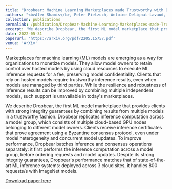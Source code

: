```yaml
---
title: "Dropbear: Machine Learning Marketplaces made Trustworthy with Byzantine Model Agreement"
authors: "<b>Alex Shamis</b>, Peter Pietzuch, Antoine Delignat-Lavaud, Andrew Paverd, Manuel Costa"
collection: publications
permalink: /publication/Dropbear-Machine-Learning-Marketplaces-made-Trustworthy-with-Byzantine-Model-Agreement
excerpt: 'We describe Dropbear, the first ML model marketplace that provides clients with strong integrity guarantees by combining results from multiple models in a trustworthy fashion. Dropbear replicates inference computation across a model group, which consists of multiple cloud-based GPU nodes belonging to different model owners. Clients receive inference certificates that prove agreement using a Byzantine consensus protocol, even under model heterogeneity and concurrent model updates. To improve performance, Dropbear batches inference and consensus operations separately: it first performs the inference computation across a model group, before ordering requests and model updates. Despite its strong integrity guarantees, Dropbear\'s performance matches that of state-of-the-art ML inference systems: deployed across 3 cloud sites, it handles 800 requests/s with ImageNet models.'
date: 2022-05-31
paperurl: 'https://arxiv.org/pdf/2205.15757.pdf'
venue: 'ArXiv'
---
```

Marketplaces for machine learning (ML) models are emerging as a way for organizations to monetize models. They allow model owners to retain control over hosted models by using cloud resources to execute ML inference requests for a fee, preserving model confidentiality. Clients that rely on hosted models require trustworthy inference results, even when models are managed by third parties. While the resilience and robustness of inference results can be improved by combining multiple independent models, such support is unavailable in today's marketplaces.

We describe Dropbear, the first ML model marketplace that provides clients with strong integrity guarantees by combining results from multiple models in a trustworthy fashion. Dropbear replicates inference computation across a model group, which consists of multiple cloud-based GPU nodes belonging to different model owners. Clients receive inference certificates that prove agreement using a Byzantine consensus protocol, even under model heterogeneity and concurrent model updates. To improve performance, Dropbear batches inference and consensus operations separately: it first performs the inference computation across a model group, before ordering requests and model updates. Despite its strong integrity guarantees, Dropbear\'s performance matches that of state-of-the-art ML inference systems: deployed across 3 cloud sites, it handles 800 requests/s with ImageNet models.

[Download paper here](https://arxiv.org/pdf/2205.15757.pdf)
